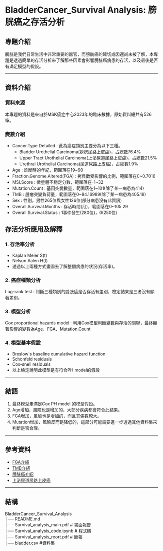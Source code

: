# **BladderCancer_Survival Analysis: 膀胱癌之存活分析**

## **專題介紹**
膀胱是我們日常生活中非常重要的器官，而膀胱癌的確切成因還尚未被了解，本專題是透過簡單的存活分析來了解那些因素會影響膀胱癌病患的存活，以及最後是否有滿足模型的假設。

---

## **資料介紹**

### **資料來源**
本專題的資料是來自於MSK癌症中心2023年的臨床數據，原始資料總共有526筆。

### **變數介紹**
- Cancer.Type.Detailed : 此為癌症類別主要分為以下三種。 
  - Bladder Urothelial Carcinoma(膀胱尿路上皮癌)，占總數76.4%  
  - Upper Tract Urothelial Carcinoma(上泌尿道尿路上皮癌)，占總數21.5%  
  - Urethral Urothelial Carcinoma(尿道尿路上皮癌)，占總數1.9%  
- Age : 診斷時的年紀，範圍落在19~90
- Fraction.Genome.Altered(FGA) : 拷貝數受影響的比例，範圍落在0~0.7016    
- MSI.Score : 微星體不穩定分數，範圍落在-1~32
- Mutation.Count : 基因突變數量，範圍落在1~101(除了某一病患為414)  
- TMB : 腫瘤突變負荷量，範圍落在0~84.16989(除了某一病患為405.19)
- Sex : 性別，男性265位與女性126位(部分病患沒有此資訊)
- Overall.Survival.Months : 存活時間(月)，範圍落在0~105.29
- Overall.Survival.Status : 1事件發生(280位)，0(250位)

## **存活分析應用及解釋**

### 1. **存活率分析**
- Kaplan Meier S(t)  
- Nelson Aalen H(t)  
- 透過以上兩種方式畫圖去了解整個病患的狀況(存活率)。

### 2. **癌症種類分析**
Log-rank test : 判斷三種類別的膀胱癌是否存活有差別，檢定結果是三者沒有顯著差別。

### 3. **模型分析**
Cox proportional hazards model : 利用Cox模型判斷變數與存活的關聯，最終顯著影響的變數為Age、FGA、Mutation.Count

### 4. **模型基本假設**
- Breslow's baseline cumulative hazard function  
- Schonfeld residuals  
- Cox-snell residuals  
- 以上檢定說明此模型是有符合PH model的假設

---

## **結語**
1. 最終模型走滿足Cox PH model 的模型假設。  
2. Age增加，風險也是增加的，大部分疾病都會符合此結果。  
3. FGA增加，風險也是增加的，而且其係數較大。  
4. Mutation增加，風險反而是降低的，這部分可能需要進一步透過其他資料集來判斷是否合理。  

---

## **參考資料**
- [FGA介紹](https://www.thehyve.nl/articles/fraction-of-genome-altered-total-mutations-cbioportal)
- [TMB介紹](https://geneonline.news/tmb-in-prostate-cancer/)
- [膀胱癌介紹](https://heal-oncology.com/cancer/%E8%86%80%E8%83%B1%E7%99%8C/)
- [上泌尿道尿路上皮癌](https://bladdercancercanada.org/en/patients/educational-resources/guidebooks/guidebook-translations/%E4%B8%8A%E6%B3%8C%E5%B0%BF%E9%81%93%E5%B0%BF%E8%B7%AF%E4%B8%8A%E7%9A%AE%E7%99%8C-utuc-%E6%82%A3%E8%80%85%E6%8C%87%E5%8D%97/)

---  

## **結構**
BladderCancer_Survival_Analysis    
│── README.md  
│── Survival_analysis_main.pdf # 書面報告  
│── Survival_analysis_code.ipynb # 程式碼  
│── Survival_analysis_reort.pdf  # 簡報  
│── bladder.csv #資料集